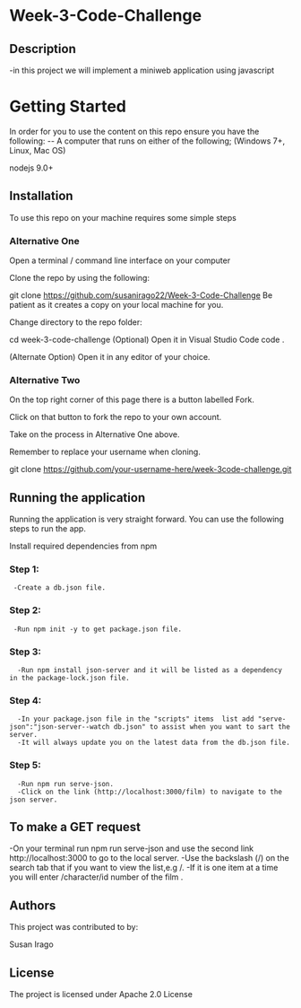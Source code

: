 # Week-3-Code-Challenge
## Description
-in this project we will  implement a miniweb application using javascript
# Getting Started

In order for you to use the content on this repo ensure you have the following: -- A computer that runs on either of the following; (Windows 7+, Linux, Mac OS)

nodejs 9.0+

## Installation

To use this repo on your machine requires some simple steps

  ### Alternative One

Open a terminal / command line interface on your computer

Clone the repo by using the following:

  git clone https://github.com/susanirago22/Week-3-Code-Challenge
Be patient as it creates a copy on your local machine for you.

Change directory to the repo folder:

  cd week-3-code-challenge
(Optional) Open it in Visual Studio Code code .

(Alternate Option) Open it in any editor of your choice.

  ### Alternative Two

On the top right corner of this page there is a button labelled Fork.

Click on that button to fork the repo to your own account.

Take on the process in Alternative One above.

Remember to replace your username when cloning.

  git clone https://github.com/your-username-here/week-3code-challenge.git

## Running the application 

Running the application is very straight forward. You can use the following steps to run the app.

Install required dependencies from npm

   ### Step 1:
     -Create a db.json file.

   ### Step 2:
     -Run npm init -y to get package.json file.

   ### Step 3:
      -Run npm install json-server and it will be listed as a dependency in the package-lock.json file.

   ### Step 4:
      -In your package.json file in the "scripts" items  list add "serve-json":"json-server--watch db.json" to assist when you want to sart the server.
      -It will always update you on the latest data from the db.json file.
   
   ### Step 5:
      -Run npm run serve-json.
      -Click on the link (http://localhost:3000/film) to navigate to the json server.

## To make  a GET request

-On your terminal run npm run serve-json and use the second link  http://localhost:3000 to go  to the  local server.
-Use the backslash (/) on the search tab that  if you want to view the list,e.g /.
-If it is one item at a time you will enter /character/id number of the film
.  

## Authors

This project was contributed to by:

Susan Irago


## License

The project is licensed under Apache 2.0 License

